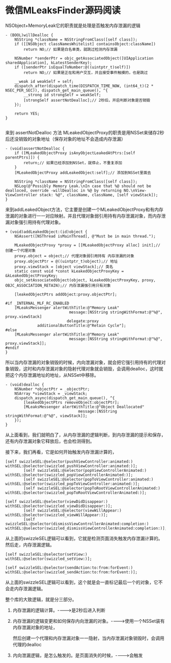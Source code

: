 # 微信MLeaksFinder源码阅读



NSObject+MemoryLeak它的职责就是处理是否触发内存泄漏的逻辑

```
- (BOOL)willDealloc {
    NSString *className = NSStringFromClass([self class]);
    if ([[NSObject classNamesWhitelist] containsObject:className])
        return NO;// 如果是白名单类，就跳过检测内存泄漏
    
    NSNumber *senderPtr = objc_getAssociatedObject([UIApplication sharedApplication], kLatestSenderKey);
    if ([senderPtr isEqualToNumber:@((uintptr_t)self)])
        return NO;// 如果是正在和用户交互，并且接受事件触摸的，也是跳过
    
    __weak id weakSelf = self;
    dispatch_after(dispatch_time(DISPATCH_TIME_NOW, (int64_t)(2 * NSEC_PER_SEC)), dispatch_get_main_queue(), ^{
        __strong id strongSelf = weakSelf;
        [strongSelf assertNotDealloc];// 2秒后，开启判断对象是否销毁
    });
    
    return YES;
}


```



来到 assertNotDealloc 方法 MLeakedObjectProxy的职责是用NSSet来储存2秒后还没销毁的对象地址（保存对象的地址不会造成内存泄漏）

```
- (void)assertNotDealloc {
    if ([MLeakedObjectProxy isAnyObjectLeakedAtPtrs:[self parentPtrs]]) {
        return;// 如果已经添加到NSSet，就停止，不重复添加
    }
    [MLeakedObjectProxy addLeakedObject:self];// 添加到NSSet里面去
    
    NSString *className = NSStringFromClass([self class]);
    NSLog(@"Possibly Memory Leak.\nIn case that %@ should not be dealloced, override -willDealloc in %@ by returning NO.\nView-ViewController stack: %@", className, className, [self viewStack]);
}
```



来到addLeakedObject方法，它主要是创建一个MLeakedObjectProxy和有内存泄漏的对象进行一一对应映射。并且代理对象弱引用持有内存泄漏对象，而内存泄漏对象强引用持有代理对象。

```
+ (void)addLeakedObject:(id)object {
    NSAssert([NSThread isMainThread], @"Must be in main thread.");
    
    MLeakedObjectProxy *proxy = [[MLeakedObjectProxy alloc] init];// 创建一个代理对象
    proxy.object = object;// 代理对象弱引用持有 内存泄漏的对象
    proxy.objectPtr = @((uintptr_t)object);// 地址
    proxy.viewStack = [object viewStack];// 类名
    static const void *const kLeakedObjectProxyKey = &kLeakedObjectProxyKey;
    objc_setAssociatedObject(object, kLeakedObjectProxyKey, proxy, OBJC_ASSOCIATION_RETAIN);// 内存泄漏强引用只有对象
    
    [leakedObjectPtrs addObject:proxy.objectPtr];
    
#if _INTERNAL_MLF_RC_ENABLED
    [MLeaksMessenger alertWithTitle:@"Memory Leak"
                            message:[NSString stringWithFormat:@"%@", proxy.viewStack]
                           delegate:proxy
              additionalButtonTitle:@"Retain Cycle"];
#else
    [MLeaksMessenger alertWithTitle:@"Memory Leak"
                            message:[NSString stringWithFormat:@"%@", proxy.viewStack]];
#endif
}
```



所以当内存泄漏的对象销毁的时候，内向泄漏对象，就会把它强引用持有的代理对象销毁，这时和内存泄漏对象的隐射代理对象就会销毁，会调用dealloc，这时就把这个内存泄漏地址的地址，从NSSet中移除。

```
- (void)dealloc {
    NSNumber *objectPtr = _objectPtr;
    NSArray *viewStack = _viewStack;
    dispatch_async(dispatch_get_main_queue(), ^{
        [leakedObjectPtrs removeObject:objectPtr];
        [MLeaksMessenger alertWithTitle:@"Object Deallocated"
                                message:[NSString stringWithFormat:@"%@", viewStack]];
    });
}
```

从上面看到，我们就明白了，从内存泄漏的逻辑判断，到内存泄漏的提示和保存，还有内存泄漏对象它释放后，也会检测得到。



接下来，我们再看，它是如何开始触发内存泄漏计算的，

```
[self swizzleSEL:@selector(pushViewController:animated:) withSEL:@selector(swizzled_pushViewController:animated:)];
        [self swizzleSEL:@selector(popViewControllerAnimated:) withSEL:@selector(swizzled_popViewControllerAnimated:)];
        [self swizzleSEL:@selector(popToViewController:animated:) withSEL:@selector(swizzled_popToViewController:animated:)];
        [self swizzleSEL:@selector(popToRootViewControllerAnimated:) withSEL:@selector(swizzled_popToRootViewControllerAnimated:)];
```

```
[self swizzleSEL:@selector(viewDidDisappear:) withSEL:@selector(swizzled_viewDidDisappear:)];
        [self swizzleSEL:@selector(viewWillAppear:) withSEL:@selector(swizzled_viewWillAppear:)];
        [self swizzleSEL:@selector(dismissViewControllerAnimated:completion:) withSEL:@selector(swizzled_dismissViewControllerAnimated:completion:)];
```

从上面的swizzleSEL逻辑可以看到，它就是检测页面消失触发内存泄漏计算的。然后走，内存泄漏逻辑。



```
[self swizzleSEL:@selector(setView:) withSEL:@selector(swizzled_setView:)];
```

```
[self swizzleSEL:@selector(sendAction:to:from:forEvent:) withSEL:@selector(swizzled_sendAction:to:from:forEvent:)];
```

从上面的swizzleSEL逻辑可以看到，这个就是会一直标记最后一个的对象，它不会走内存泄漏逻辑。



整个库的大致逻辑，就是分三部分。

1. 内存泄漏的逻辑计算。---->是2秒后进入判断

2. 内存泄漏的逻辑变更和如何保存内向泄漏的对象。---->使用一个NSSet装有内存泄漏对象的地址，

   然后创建一个代理和内存泄漏对象一一隐射，当内存泄漏对象销毁时，会调用代理的dealloc

3. 内向泄漏逻辑，是怎么触发的。是页面消失的时候，---->会触发